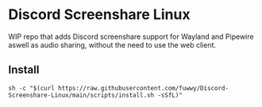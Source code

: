 # Discord Screenshare Linux
WIP repo that adds Discord screenshare support for Wayland and Pipewire aswell as audio sharing, without the need to use the web client.

## Install
```
sh -c "$(curl https://raw.githubusercontent.com/fuwwy/Discord-Screenshare-Linux/main/scripts/install.sh -sSfL)"
```

